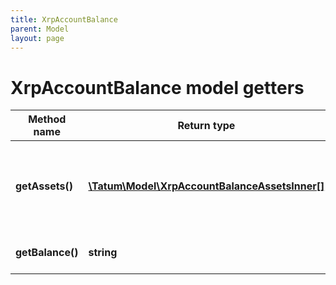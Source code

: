 ```yaml
---
title: XrpAccountBalance
parent: Model
layout: page
---
```


# XrpAccountBalance model getters

Method name | Return type | Description | Notes
------------ | ------------- | ------------- | -------------
**getAssets()** | [**\Tatum\Model\XrpAccountBalanceAssetsInner[]**](../XrpAccountBalanceAssetsInner) | Different assets other then XRP available on the account. | [optional]
**getBalance()** | **string** | Balance of XRP, in drops. | [optional]

